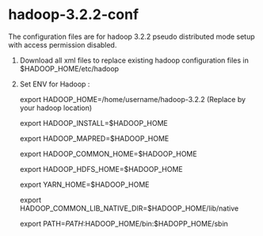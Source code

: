 # hadoop-3.2.2-conf

The configuration files are for hadoop 3.2.2 pseudo distributed mode setup with access permission disabled.

1. Download all xml files to replace existing hadoop configuration files in $HADOOP_HOME/etc/hadoop

2. Set ENV for Hadoop :

	export HADOOP_HOME=/home/username/hadoop-3.2.2  (Replace by your hadoop location)

	export HADOOP_INSTALL=$HADOOP_HOME

	export HADOOP_MAPRED=$HADOOP_HOME

	export HADOOP_COMMON_HOME=$HADOOP_HOME

	export HADOOP_HDFS_HOME=$HADOOP_HOME

	export YARN_HOME=$HADOOP_HOME

	export HADOOP_COMMON_LIB_NATIVE_DIR=$HADOOP_HOME/lib/native

	export PATH=$PATH:$HADOOP_HOME/bin:$HADOPP_HOME/sbin



